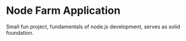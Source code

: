 # Node Farm Application

Small fun project, fundamentals of node.js development, serves as solid foundation.